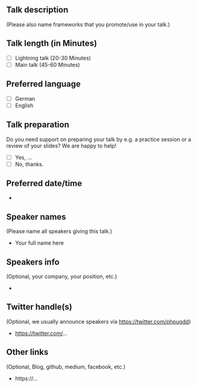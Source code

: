 ## Talk description
(Please also name frameworks that you promote/use in your talk.)

## Talk length (in Minutes)

- [ ] Lightning talk (20-30 Minutes)
- [ ] Main talk (45-60 Minutes)

## Preferred language

- [ ] German
- [ ] English

## Talk preparation

Do you need support on preparing your talk by e.g. a practice session or a review of your slides? 
We are happy to help!

- [ ] Yes, ...
- [ ] No, thanks.

## Preferred date/time

- 

## Speaker names
(Please name all speakers giving this talk.)

- Your full name here

## Speakers info
(Optional, your company, your position, etc.)

- 

## Twitter handle(s)
(Optional, we usually announce speakers via https://twitter.com/phpugdd)

- https://twitter.com/...

## Other links
(Optional, Blog, github, medium, facebook, etc.)

- https://...
